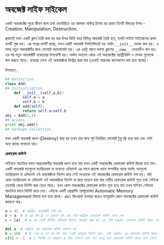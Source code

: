 # অবজেক্ট লাইফ সাইকেল

একটা অবজেক্টের পুরো জীবন কাল তথা মেমোরিতে এর আলাদা অস্তিত্ব হিসাব হয় প্রধান তিনটি বিষয়ের উপর - Creation, Manipulation, Destruction.

প্রথমেই যখন একটি ক্লাস তৈরি করা হয় যার উপর ভিত্তি করে বিভিন্ন অবজেক্ট তৈরি হবে, তখনি লাইফ সাইকেলের প্রথম ধাপটি শুরু হয়। এর পরের ধাপটি হচ্ছে, যখন একটি অবজেক্ট ইন্সট্যান্সিয়েট হয় অর্থাৎ `__init__` মেথড কল হয়। এ সময় নতুন অবজেক্টটির জন্য মেমোরি অ্যালোকেট হয়। এর একটু আগে অবশ্য ক্লাসের `__new__` মেথডটিও কল হয়। এর পর নতুন অবজেক্টটি ব্যবহারের উপযোগী হয়। অর্থাৎ অন্যান্য কোড এই অবজেক্টের অ্যাট্রিবিউট ও মেথড গুলোকে কল করতে পারে। ব্যবহার শেষে এই অবজেক্টকে ডিস্ট্রয় করা যায় \(একেই গারবেজ কালেকশন বলা হয়ে থাকে\)।

উদাহরণ,

```python
## Definition
class Add:
## Initialization
    def __init__(self,a,b):
        self.a = a
        self.b = b
    def add(self):
        return self.a+self.b
obj = Add(3,4)
## Access
print obj.add()
## Garbage collection
```

যখন একটি অবজেক্ট ধ্বংস \(Destroy\) করা হয় তখন তার জন্য পূর্ব নির্ধারিত মেমোরি টুকু ফ্রি হয়ে যায় এবং সেটা অন্য কাজে লাগানো যায়।

**রেফারেন্স কাউণ্ট**

পাইথনে স্বয়ংক্রিয় ভাবে অপ্রয়োজনীয় অবজেক্ট ধ্বংস হয়ে যায় যখন একটি অবজেক্টের রেফারেন্স কাউন্ট জিরো হয়ে যায়। একটি অবজেক্ট যতগুলো ভ্যারিয়েবল বা অন্যান্য এলিমেন্ট এর সাথে প্রত্যক্ষ ভাবে সম্পর্কিত থাকে অর্থাৎ যতগুলো ভ্যারিয়েবল বা এলিমেন্ট ওই অবজেক্টকে নির্দেশ করে সেই সংখ্যাকে ওই অবজেক্টের রেফারেন্স কাউন্ট বলা হয়। যদি কোন ভ্যারিয়েবল বা এলিমেন্ট ওই অবজেক্টকে নির্দেশ না করে তাহলে বলা যায় সেটির রেফারেন্স কাউন্ট শূন্য তথা সেটাকে মেমোরি থেকে ডিলিট করা যেতে পারে। যখন কোন অবজেক্টের রেফারেন্স কাউন শূন্য হয়ে যায় তখন পাইথন সেটাকে স্বয়ংক্রিয় ভাবে ডিলিট করে দেয়। এটাকে একটি প্রোগ্রামিং ল্যাঙ্গুয়েজের Automatic Memory Management ফিচার হলা হয়ে থাকে। `del` কিওয়ার্ড ব্যবহার করেও ম্যানুয়ালি কোন অবজেক্টের রেফারেন্স কাউন্ট কমানো যায়।

```python
a = 42  # <42> অবজেক্টটি তৈরি হল
b = a  # a এর মান b তে ঢুকানো হল এবং তাই <42> রেফারেন্স কাউন্ট বেড়ে গেল
c = [a]  # a কে একটি লিস্টের এলিমেন্ট হিসেবে অন্তর্ভুক্ত করা হল এবং তাই <42> রেফারেন্স কাউন্ট আরও বেড়ে গেল

del a  # <42> এর রেফারেন্স কাউন্ট কমানো হল
b = 100  # b এখন a কে নয় বরং অন্য একটি ভ্যালুকে নির্দেশ করে। তাই <42> এর রেফারেন্স কাউন্ট আরও কমে গেলো
c[0] = -1  # c লিস্টের যে অবস্থানে a ছিল সেখানে এখন অন্য ভ্যালু তথা রেফারেন্স কাউন্ট আরও কমে গেলো
```

